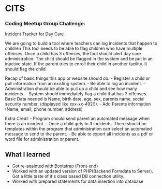 # CITS

### Coding Meetup Group Challenge:

Incident Tracker for Day Care 
 
We are going to build a tool where teachers can log incidents that happen to children  This tool needs to be able to flag children who have multiple offenses.  Once a child has 3 offenses, the tool should alert day care administration.  The child should be flagged in the system and be put in an inactive state.  If the parent tries to enroll their child in another facility.  It should flag the child. 
 
Recap of basic things this app or website should do. - Register a child or pull information from an existing system. - Be able to log an incident. - Administration should be able to pull up a child and see how many incidents. - System should immediately flag a child that has 3 offenses. - Basic Data needed is Name, birth date, age, sex, parents name, social security number, (displayed like xxx-xx-4920). - Add Parents information (Name, email, phone number, address) 
 
Extra Credit - Program should send parent an automated message when there is an incident. - Once a child gets to 3 incidents.  There should be templates within the program that administration can select an automated message to send to the parent. - Be able to export all incidents as a pdf or word file for administration or parent. 

## What I learned
- Got re-aqainted with Bootstrap (Front-end)
- Worked with an updated version of PHP(Backend Formdata to Server). Got a little taste of it's class based DB connection utility.
- Worked with prepared statements for data insertion into database
